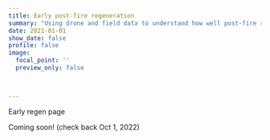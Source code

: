```yaml
---
title: Early post-fire regeneration
summary: "Using drone and field data to understand how well post-fire regeneration is explained by very early (1-2 years post-fire) canopy conditions"
date: 2021-01-01
show_date: false
profile: false
image:
  focal_point: ''
  preview_only: false



---
```


Early regen page

<!--more-->

Coming soon! (check back Oct 1, 2022)